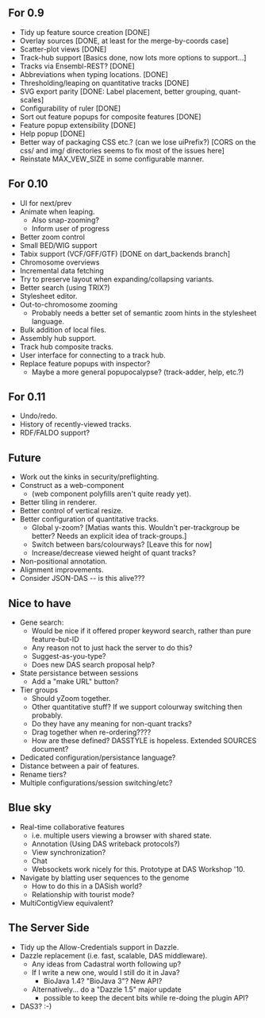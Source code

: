 For 0.9
--------

  - Tidy up feature source creation [DONE]
  - Overlay sources [DONE, at least for the merge-by-coords case]
  - Scatter-plot views [DONE]
  - Track-hub support [Basics done, now lots more options to support...]
  - Tracks via Ensembl-REST? [DONE]
  - Abbreviations when typing locations. [DONE]
  - Thresholding/leaping on quantitative tracks [DONE]
  - SVG export parity [DONE: Label placement, better grouping, quant-scales]
  - Configurability of ruler [DONE]
  - Sort out feature popups for composite features [DONE]
  - Feature popup extensibility [DONE]
  - Help popup [DONE]
  - Better way of packaging CSS etc.?  (can we lose uiPrefix?) [CORS on the css/ and img/ directories seems to fix most of the issues here]
  - Reinstate MAX_VEW_SIZE in some configurable manner.
 
For 0.10
--------
   
  - UI for next/prev
  - Animate when leaping.
    + Also snap-zooming?
    + Inform user of progress
  - Better zoom control
  - Small BED/WIG support
  - Tabix support (VCF/GFF/GTF)  [DONE on dart_backends branch]
  - Chromosome overviews
  - Incremental data fetching
  - Try to preserve layout when expanding/collapsing variants.
  - Better search (using TRIX?)
  - Stylesheet editor.
  - Out-to-chromosome zooming
    + Probably needs a better set of semantic zoom hints in the
      stylesheet language.  
  - Bulk addition of local files.
  - Assembly hub support.
  - Track hub composite tracks.
  - User interface for connecting to a track hub.
  - Replace feature popups with inspector?
     + Maybe a more general popupocalypse? (track-adder, help, etc.?)

For 0.11
--------

  - Undo/redo.  
  - History of recently-viewed tracks.
  - RDF/FALDO support?


Future
-------------

 - Work out the kinks in security/preflighting.
 - Construct as a web-component
   + (web component polyfills aren't quite ready yet).
 - Better tiling in renderer.
 - Better control of vertical resize.
 - Better configuration of quantitative tracks.
     + Global y-zoom? [Matias wants this.  Wouldn't per-trackgroup be better?  Needs an explicit idea of track-groups.]
     + Switch between bars/colourways? [Leave this for now]
     + Increase/decrease viewed height of quant tracks?
 - Non-positional annotation.
 - Alignment improvements.
 - Consider JSON-DAS -- is this alive???

Nice to have
------------

 - Gene search:
     + Would be nice if it offered proper keyword search, rather than pure feature-but-ID
     + Any reason not to just hack the server to do this?
     + Suggest-as-you-type?
     + Does new DAS search proposal help?
 - State persistance between sessions
     + Add a "make URL" button?
 - Tier groups
     + Should yZoom together.
     + Other quantitative stuff?  If we support colourway switching then probably.
     + Do they have any meaning for non-quant tracks?
     + Drag together when re-ordering????
     + How are these defined?  DASSTYLE is hopeless.  Extended SOURCES document?
 - Dedicated configuration/persistance language?
 - Distance between a pair of features.
 - Rename tiers?
 - Multiple configurations/session switching/etc?

Blue sky
--------
    
 - Real-time collaborative features
    + i.e. multiple users viewing a browser with shared state.
    + Annotation (Using DAS writeback protocols?)
    + View synchronization?
    + Chat 
    + Websockets work nicely for this.  Prototype at DAS Workshop '10.
 - Navigate by blatting user sequences to the genome
    + How to do this in a DASish world?
    + Relationship with tourist mode?
 - MultiContigView equivalent?

The Server Side
---------------
 
 - Tidy up the Allow-Credentials support in Dazzle.
 - Dazzle replacement (i.e. fast, scalable, DAS middleware).
    + Any ideas from Cadastral worth following up?
    + If I write a new one, would I still do it in Java?
        * BioJava 1.4?  "BioJava 3"?  New API?
    + Alternatively... do a "Dazzle 1.5" major update
        * possible to keep the decent bits while re-doing the plugin API?
 - DAS3? :-)
